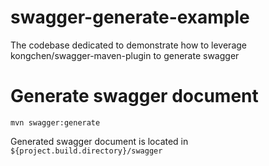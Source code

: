 # swagger-generate-example
The codebase dedicated to demonstrate how to leverage kongchen/swagger-maven-plugin to generate swagger

# Generate swagger document

```
mvn swagger:generate
```

Generated swagger document is located in `${project.build.directory}/swagger`
